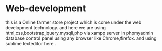 # Web-development
this is a Online farmer store project which is come under the web development technology.
and here we are using html,css,bootstrap,jquery,mysqli,php via xampp server in phpmyadmin database control panel using
any browser like Chrome,firefox.
and using sublime texteditor here .
